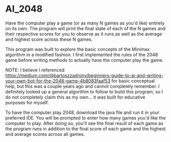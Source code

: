 # AI_2048
Have the computer play a game (or as many N games as you'd like) entirely on its own. The program will print the final state of each of the N games and their respective scores for you to observe as it runs as well as the average and highest score across these N games.

This program was built to explore the basic concepts of the Minimax algorithm in a modified fashion. I first implemented the rules of the 2048 game before writing methods to actually have the computer play the game.

NOTE: I believe I referenced https://medium.com/@bartoszzadrony/beginners-guide-to-ai-and-writing-your-own-bot-for-the-2048-game-4b8083faaf53
for basic conceptual help, but this was a couple years ago and cannot completely remember. I definitely looked up a general algorithm to follow to build this program, so I do not completely claim this as my own... it was built for educative purposes for myself.

To have the computer play 2048, download the java file and run it in your preferred IDE. You will be prompted to enter how many games you'd like the computer to
play. After doing so, you'll see the final result of each game as the program runs in addition to the final score of each game and the highest and average scores across all games.

